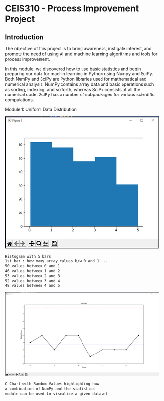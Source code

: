 # CEIS310 - Process Improvement Project

## Introduction

The objective of this project is to bring awareness, instigate interest, and promote the need of using AI and machine learning algorithms and tools for process improvement.

In this module, we discovered how to use basic statistics and begin preparing our data for machin learning in Python using Numpy and SciPy. Both NumPy and SciPy are Python
libraries used for mathematical and numerical analysis. NumPy contains array data and basic operations such as sorting, indexing, and so forth, whereas SciPy consists of 
all the numerical code. SciPy has a number of subpackages for various scientific computations.

Module 1: Uniform Data Distribution

![Data Distribution](images/data_distribution.png)

```
Histogram with 5 bars
1st bar : how many array values b/w 0 and 1 ...
50 values between 0 and 1
46 values between 1 and 2
53 values between 2 and 3
52 values between 3 and 4
48 values between 4 and 5

```

![C Chart](images/c_chart.png)

```
C Chart with Random Values highlighting how 
a combination of NumPy and the statistics
module can be used to visualize a given dataset
```